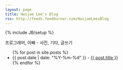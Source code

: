 ```yaml
---
layout: page
title: Hwijae Lee's Blog
rss: http://feeds.feedburner.com/HwijaeLeesBlog
---
```

{% include JB/setup %}

프로그래머, 아빠 - 사진, 기타, 글쓰기

<ul class="posts">
  {% for post in site.posts %}
    <li><span>{{ post.date | date: "%Y-%m-%d" }}</span> - <a href="{{ BASE_PATH }}{{ post.url }}">{{ post.title }}</a></li>
  {% endfor %}
</ul>

